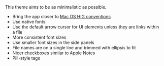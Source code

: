 This theme aims to be as minimalistic as possible.

- Bring the app closer to [Mac OS HIG conventions](https://developer.apple.com/design/human-interface-guidelines/macos/overview/themes/)
- Use native fonts
- Use the default arrow cursor for UI elements unless they are links within a file
- More consistent font sizes
- Use smaller font sizes in the side panels
- File names are on a single line and trimmed with ellipsis to fit
- Nicer checkboxes similar to Apple Notes
- Pill-style tags
